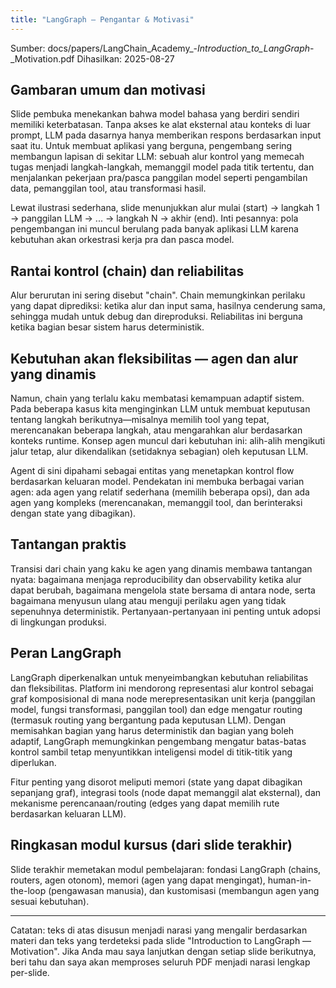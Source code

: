 ```yaml
---
title: "LangGraph — Pengantar & Motivasi"
---
```


Sumber: docs/papers/LangChain_Academy_-_Introduction_to_LangGraph_-_Motivation.pdf
Dihasilkan: 2025-08-27

## Gambaran umum dan motivasi

Slide pembuka menekankan bahwa model bahasa yang berdiri sendiri memiliki keterbatasan. Tanpa akses ke alat eksternal atau konteks di luar prompt, LLM pada dasarnya hanya memberikan respons berdasarkan input saat itu. Untuk membuat aplikasi yang berguna, pengembang sering membangun lapisan di sekitar LLM: sebuah alur kontrol yang memecah tugas menjadi langkah-langkah, memanggil model pada titik tertentu, dan menjalankan pekerjaan pra/pasca panggilan model seperti pengambilan data, pemanggilan tool, atau transformasi hasil.

Lewat ilustrasi sederhana, slide menunjukkan alur mulai (start) → langkah 1 → panggilan LLM → ... → langkah N → akhir (end). Inti pesannya: pola pengembangan ini muncul berulang pada banyak aplikasi LLM karena kebutuhan akan orkestrasi kerja pra dan pasca model.

## Rantai kontrol (chain) dan reliabilitas

Alur berurutan ini sering disebut "chain". Chain memungkinkan perilaku yang dapat diprediksi: ketika alur dan input sama, hasilnya cenderung sama, sehingga mudah untuk debug dan direproduksi. Reliabilitas ini berguna ketika bagian besar sistem harus deterministik.

## Kebutuhan akan fleksibilitas — agen dan alur yang dinamis

Namun, chain yang terlalu kaku membatasi kemampuan adaptif sistem. Pada beberapa kasus kita menginginkan LLM untuk membuat keputusan tentang langkah berikutnya—misalnya memilih tool yang tepat, merencanakan beberapa langkah, atau mengarahkan alur berdasarkan konteks runtime. Konsep agen muncul dari kebutuhan ini: alih-alih mengikuti jalur tetap, alur dikendalikan (setidaknya sebagian) oleh keputusan LLM.

Agent di sini dipahami sebagai entitas yang menetapkan kontrol flow berdasarkan keluaran model. Pendekatan ini membuka berbagai varian agen: ada agen yang relatif sederhana (memilih beberapa opsi), dan ada agen yang kompleks (merencanakan, memanggil tool, dan berinteraksi dengan state yang dibagikan).

## Tantangan praktis

Transisi dari chain yang kaku ke agen yang dinamis membawa tantangan nyata: bagaimana menjaga reproducibility dan observability ketika alur dapat berubah, bagaimana mengelola state bersama di antara node, serta bagaimana menyusun ulang atau menguji perilaku agen yang tidak sepenuhnya deterministik. Pertanyaan-pertanyaan ini penting untuk adopsi di lingkungan produksi.

## Peran LangGraph

LangGraph diperkenalkan untuk menyeimbangkan kebutuhan reliabilitas dan fleksibilitas. Platform ini mendorong representasi alur kontrol sebagai graf komposisional di mana node merepresentasikan unit kerja (panggilan model, fungsi transformasi, panggilan tool) dan edge mengatur routing (termasuk routing yang bergantung pada keputusan LLM). Dengan memisahkan bagian yang harus deterministik dan bagian yang boleh adaptif, LangGraph memungkinkan pengembang mengatur batas-batas kontrol sambil tetap menyuntikkan inteligensi model di titik-titik yang diperlukan.

Fitur penting yang disorot meliputi memori (state yang dapat dibagikan sepanjang graf), integrasi tools (node dapat memanggil alat eksternal), dan mekanisme perencanaan/routing (edges yang dapat memilih rute berdasarkan keluaran LLM).

## Ringkasan modul kursus (dari slide terakhir)

Slide terakhir memetakan modul pembelajaran: fondasi LangGraph (chains, routers, agen otonom), memori (agen yang dapat mengingat), human-in-the-loop (pengawasan manusia), dan kustomisasi (membangun agen yang sesuai kebutuhan).

---

Catatan: teks di atas disusun menjadi narasi yang mengalir berdasarkan materi dan teks yang terdeteksi pada slide "Introduction to LangGraph — Motivation". Jika Anda mau saya lanjutkan dengan setiap slide berikutnya, beri tahu dan saya akan memproses seluruh PDF menjadi narasi lengkap per-slide.
